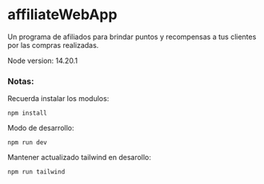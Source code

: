 # affiliateWebApp

Un programa de afiliados para brindar puntos y recompensas a tus clientes por las compras realizadas.

Node version: 14.20.1

### Notas:

Recuerda instalar los modulos:

```
npm install
```

Modo de desarrollo:

```
npm run dev
```

Mantener actualizado tailwind en desarollo:

```
npm run tailwind
```
